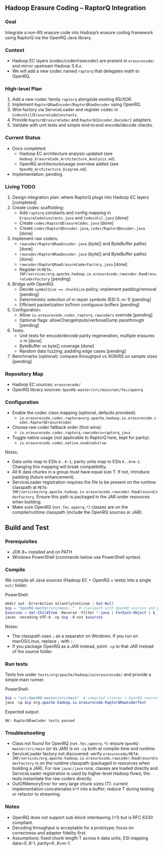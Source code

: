 ## Hadoop Erasure Coding – RaptorQ Integration

### Goal
Integrate a non-RS erasure code into Hadoop’s erasure coding framework using RaptorQ via the OpenRQ Java library.

### Context
- Hadoop EC layers (codec/coder/rawcoder) are present in `erasurecode/` and mirror upstream Hadoop 3.4.x.
- We will add a new codec named `raptorq` that delegates math to OpenRQ.

### High-level Plan
1. Add a new codec family `raptorq` alongside existing RS/XOR.
2. Implement `RaptorQRawEncoder`/`RaptorQRawDecoder` using OpenRQ.
3. Wire factory via ServiceLoader and register codec in `CodecUtil`/`ErasureCodeConstants`.
4. Provide `RaptorQErasureCodec` and `RaptorQ{Encoder,Decoder}` adapters.
5. Validate with unit tests and simple end‑to‑end encode/decode checks.

### Current Status
- Docs completed:
  - Hadoop EC architecture analysis updated (see `Hadoop_ErasureCode_Architecture_Analysis.md`).
  - OpenRQ architecture/usage overview added (see `OpenRQ_Architecture_Diagram.md`).
- Implementation: pending.

### Living TODO 
1. Design integration plan: where RaptorQ plugs into Hadoop EC layers [completed]
2. Create codec scaffolding:
   - Add `raptorq` constants and config mapping in `ErasureCodeConstants.java` and `CodecUtil.java` [done]
   - Create `codec/RaptorQErasureCodec.java` [done]
   - Create `coder/RaptorQEncoder.java`, `coder/RaptorQDecoder.java` [done]
3. Implement raw coders:
   - `rawcoder/RaptorQRawEncoder.java` (byte[] and ByteBuffer paths) [done]
   - `rawcoder/RaptorQRawDecoder.java` (byte[] and ByteBuffer paths) [done]
   - `rawcoder/RaptorQRawErasureCoderFactory.java` [done]
   - Register in `META-INF/services/org.apache.hadoop.io.erasurecode.rawcoder.RawErasureCoderFactory` [pending]
4. Bridge with OpenRQ:
   - Decide `symbolSize == chunkSize` policy; implement padding/removal [pending]
   - Deterministic selection of m repair symbols (ESI 0..m-1) [pending]
   - Efficient packetization to/from contiguous buffers [pending]
5. Configuration:
   - Allow `io.erasurecode.codec.raptorq.rawcoders` override [pending]
   - Optional flags: allowChangeInputs/verboseDump passthrough [pending]
6. Tests:
   - Unit tests for encode/decode parity regeneration, multiple erasures ≤ m [done]
   - ByteBuffer vs byte[] coverage [done]
   - Random data fuzzing; padding edge cases [pending]
7. Benchmarks (optional): compare throughput vs XOR/RS on sample sizes [pending]

### Repository Map
- Hadoop EC sources: `erasurecode/`
- OpenRQ library sources: `OpenRQ-master/src/main/net/fec/openrq`

### Configuration
- Enable the codec class mapping (optional, defaults provided):
  - `io.erasurecode.codec.raptorq=org.apache.hadoop.io.erasurecode.codec.RaptorQErasureCodec`
- Choose raw coder fallback order (first wins):
  - `io.erasurecode.codec.raptorq.rawcoders=raptorq_java`
- Toggle native usage (not applicable to RaptorQ here, kept for parity):
  - `io.erasurecode.codec.native.enabled=true`

Notes:
- Data units map to ESIs `0..K-1`; parity units map to ESIs `K..K+m-1`. Changing this mapping will break compatibility.
- All K data chunks in a group must have equal size T. If not, introduce padding (future enhancement).
- ServiceLoader registration requires the file to be present on the runtime classpath at `META-INF/services/org.apache.hadoop.io.erasurecode.rawcoder.RawErasureCoderFactory`. Ensure this path is packaged in the JAR under resources when building.
- Make sure OpenRQ (`net.fec.openrq.*`) classes are on the compile/runtime classpath (include the OpenRQ sources or JAR).

## Build and Test

### Prerequisites
- JDK 8+ installed and on PATH
- Windows PowerShell (commands below use PowerShell syntax)

### Compile
We compile all Java sources (Hadoop EC + OpenRQ + tests) into a single `out/` folder.

PowerShell:

```powershell
mkdir out -ErrorAction SilentlyContinue | Out-Null
$cp = "OpenRQ-master/src/main;."  # classpath with OpenRQ sources and project root
$sources = Get-ChildItem -Recurse -Filter *.java | ForEach-Object { $_.FullName }
javac -encoding UTF-8 -cp $cp -d out $sources
```

Notes:
- The classpath uses `;` as a separator on Windows. If you run on macOS/Linux, replace `;` with `:`.
- If you package OpenRQ as a JAR instead, point `-cp` to that JAR instead of the source folder.

### Run tests
Tests live under `tests/org/apache/hadoop/io/erasurecode/` and provide a simple main runner.

PowerShell:

```powershell
$cp = "out;OpenRQ-master/src/main"  # compiled classes + OpenRQ sources on classpath
java -cp $cp org.apache.hadoop.io.erasurecode.RaptorQRawCoderTest
```

Expected output:

```
OK: RaptorQRawCoder tests passed
```

### Troubleshooting
- Class not found for OpenRQ (`net.fec.openrq.*`): ensure `OpenRQ-master/src/main` (or its JAR) is on `-cp` both at compile-time and runtime.
- ServiceLoader factory not discovered: verify `erasurecode/META-INF/services/org.apache.hadoop.io.erasurecode.rawcoder.RawErasureCoderFactory` is on the runtime classpath (packaged in resources when building a JAR). For raw `javac/java` runs, classes are loaded directly and ServiceLoader registration is used by higher-level Hadoop flows; the tests instantiate the raw coders directly.
- OutOfMemoryError for very large chunk sizes (T): current implementation concatenates `k*T` into a buffer; reduce T during testing or refactor to streaming.

### Notes
- OpenRQ does not support sub-block interleaving (>1) but is RFC 6330 compliant.
- Decoding throughput is acceptable for a prototype; focus on correctness and adapter fidelity first.
- Assumptions: fixed chunk length T across k data units; ESI mapping data=0..K-1, parity=K..K+m-1.


